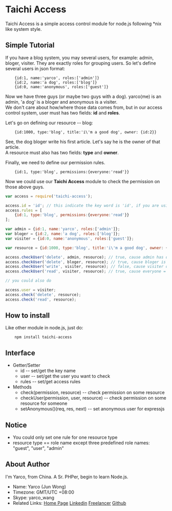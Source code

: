 Taichi Access
=============
Taichi Access is a simple access control module for node.js following \*nix like system style.

Simple Tutorial
---------------
If you have a blog system, you may several users, for example: admin, bloger, visiter. They are exactly roles for grouping users. So let's define several users in json format:

		{id:1, name:'yarco', roles:['admin']}
		{id:2, name:'a dog', roles:['blog']}
		{id:0, name:'anonymous', roles:['guest']}

Now we have three guys (or maybe two guys with a dog). yarco(me) is an admin, 'a dog' is a bloger and anonymous is a visiter.  
We don't care about how/where those data comes from, but in our access control system, user must has two fields: **id** and **roles**.

Let's go on defining our resource -- blog:

		{id:1000, type:'blog', title:'i\'m a good dog', owner: {id:2}}

See, the dog bloger write his first article. Let's say he is the owner of that article.  
A resource must also has two fields: **type** and **owner**.  

Finally, we need to define our permission rules.

		{id:1, type:'blog', permissions:{everyone:'read'}}

Now we could use our **Taichi Access** module to check the permission on those above guys.

```javascript
var access = require('taichi-access');

access.id = 'id'; // this indicate the key word is 'id', if you are using something like {_id:1}, then it should be _id
access.rules = [
	{id:1, type:'blog', permissions:{everyone:'read'}}
];

var admin = {id:1, name:'yarco', roles:['admin']};
var bloger = {id:2, name:'a dog', roles:['blog']};
var visiter = {id:0, name:'anonymous', roles:['guest']};

var resource = {id:1000, type:'blog', title:'i\'m a good dog', owner: {id:2}};

access.checkUser('delete', admin, resource); // true, cause admin has delete rights 
access.checkUser('delete', bloger, resource); // true, cause bloger is the owner of the resource
access.checkUser('write', visiter, resource); // false, cause visiter don't have rights to write blog
access.checkUser('read', visiter, resource); // true, cause everyone = read is set in permissions

// you could also do

access.user = visiter;
access.check('delete', resource); 
access.check('read', resource);
```

How to install
---------------
Like other module in node.js, just do:

		npm install taichi-access

Interface
----------
* Getter/Setter
	* id -- set/get the key name
	* user -- set/get the user you want to check
	* rules -- set/get access rules
* Methods
	* check(permission, resource) -- check permission on some resource
	* checkUser(permission, user, resource) -- check permission on some resource for someone
	* setAnonymous()(req, res, next) -- set anonymous user for expressjs

Notice
--------
* You could only set one rule for one resource type
* resource type == role name except three predefined role names: "guest", "user", "admin"

About Author
------------
I'm Yarco, from China.
A Sr. PHPer, begin to learn Node.js.

* Name: Yarco (Jun Wong)
* Timezone: GMT/UTC +08:00
* Skype: yarco_wang
* Related Links: [Home Page][homepage] [Linkedin][yco_at_linkedin] [Freelancer][yco_at_freelancer] [Github][yco_at_github]

[homepage]:http://bbish.net
[yco_at_linkedin]:http://www.linkedin.com/in/yarcowang
[yco_at_freelancer]:http://www.freelancer.com/u/yarco.html
[yco_at_github]:https://github.com/yarcowang
